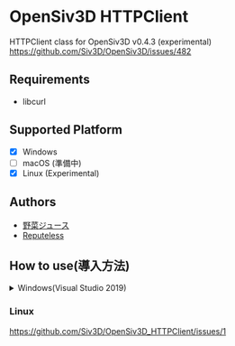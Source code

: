 ﻿# OpenSiv3D HTTPClient
HTTPClient class for OpenSiv3D v0.4.3 (experimental)
https://github.com/Siv3D/OpenSiv3D/issues/482

## Requirements

- libcurl

## Supported Platform

- [x] Windows
- [ ] macOS (準備中)
- [x] Linux (Experimental)

## Authors

- [野菜ジュース](https://twitter.com/yasaijuice03)
- [Reputeless](https://twitter.com/Reputeless)

## How to use(導入方法)
<details><summary>
Windows(Visual Studio 2019)
</summary><div>  
  
1. このリポジトリのdocs_image以外のファイルをプロジェクトファイル以下に展開します。  
2. プロジェクトのプロパティを開き、構成をすべての構成に変更します。  
3. [VC++ディレクトリ] -> [インクルードディレクトリ(画像赤枠)]の編集に入ります。  
![](docs_image/Windows1.PNG)  
4. 新しい行をクリックし、そこに`$(ProjectDir)\libcurl\include`(もしくは自分が配置したディレクトリ)と書きOKを押します。  
![](docs_image/Windows2.PNG)
5. 3.と同様に[ライブラリディレクトリ(画像青枠)]の編集に入ります。  
6. 4.と同様に新しい行に`$(ProjectDir)\libcurl\lib`(もしくは自分が配置したディレクトリ)と書きOKを押し、適用します。  
</div></details>

### Linux
https://github.com/Siv3D/OpenSiv3D_HTTPClient/issues/1

